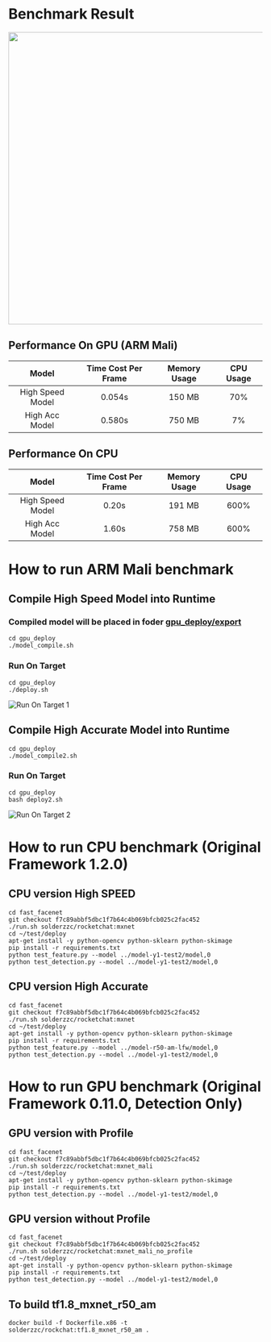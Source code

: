 # Benchmark Result

<img src="https://user-images.githubusercontent.com/3085564/41512405-b5d1c024-723c-11e8-9ae1-cbfb7605d760.png" width="580">

## Performance On GPU (ARM Mali)

| Model        | Time Cost Per Frame | Memory Usage | CPU Usage |
|:-----------:|:-------------------:| :-----------:|:---------:|
| High Speed Model | 0.054s | 150 MB | 70% |
| High Acc Model | 0.580s | 750 MB | 7% |

## Performance On CPU
| Model        | Time Cost Per Frame | Memory Usage | CPU Usage |
|:-----------:|:-------------------:| :-----------:|:---------:|
| High Speed Model | 0.20s | 191 MB | 600% |
| High Acc Model | 1.60s | 758 MB | 600% |

# How to run ARM Mali benchmark
## Compile High Speed Model into Runtime
### Compiled model will be placed in foder [gpu_deploy/export](gpu_deploy/export)
```
cd gpu_deploy
./model_compile.sh
```
### Run On Target
```
cd gpu_deploy
./deploy.sh
```
![Run On Target 1](https://user-images.githubusercontent.com/3085564/41492229-975363f4-70b2-11e8-89fa-1c57362ce378.png)
## Compile High Accurate Model into Runtime
```
cd gpu_deploy
./model_compile2.sh
```
### Run On Target
```
cd gpu_deploy
bash deploy2.sh
```
![Run On Target 2](https://user-images.githubusercontent.com/3085564/41492257-c2b19f52-70b2-11e8-89ec-818b45ed9185.png)

# How to run CPU benchmark (Original Framework 1.2.0)
## CPU version High SPEED
```
cd fast_facenet
git checkout f7c89abbf5dbc1f7b64c4b069bfcb025c2fac452
./run.sh solderzzc/rocketchat:mxnet
cd ~/test/deploy
apt-get install -y python-opencv python-sklearn python-skimage
pip install -r requirements.txt
python test_feature.py --model ../model-y1-test2/model,0
python test_detection.py --model ../model-y1-test2/model,0
```

## CPU version High Accurate
```
cd fast_facenet
git checkout f7c89abbf5dbc1f7b64c4b069bfcb025c2fac452
./run.sh solderzzc/rocketchat:mxnet
cd ~/test/deploy
apt-get install -y python-opencv python-sklearn python-skimage
pip install -r requirements.txt
python test_feature.py --model ../model-r50-am-lfw/model,0
python test_detection.py --model ../model-y1-test2/model,0
```
# How to run GPU benchmark (Original Framework 0.11.0, Detection Only)
## GPU version with Profile
```
cd fast_facenet
git checkout f7c89abbf5dbc1f7b64c4b069bfcb025c2fac452
./run.sh solderzzc/rocketchat:mxnet_mali
cd ~/test/deploy
apt-get install -y python-opencv python-sklearn python-skimage
pip install -r requirements.txt
python test_detection.py --model ../model-y1-test2/model,0
```
## GPU version without Profile
```
cd fast_facenet
git checkout f7c89abbf5dbc1f7b64c4b069bfcb025c2fac452
./run.sh solderzzc/rocketchat:mxnet_mali_no_profile
cd ~/test/deploy
apt-get install -y python-opencv python-sklearn python-skimage
pip install -r requirements.txt
python test_detection.py --model ../model-y1-test2/model,0
```


## To build tf1.8_mxnet_r50_am
```
docker build -f Dockerfile.x86 -t solderzzc/rockchat:tf1.8_mxnet_r50_am .
```
